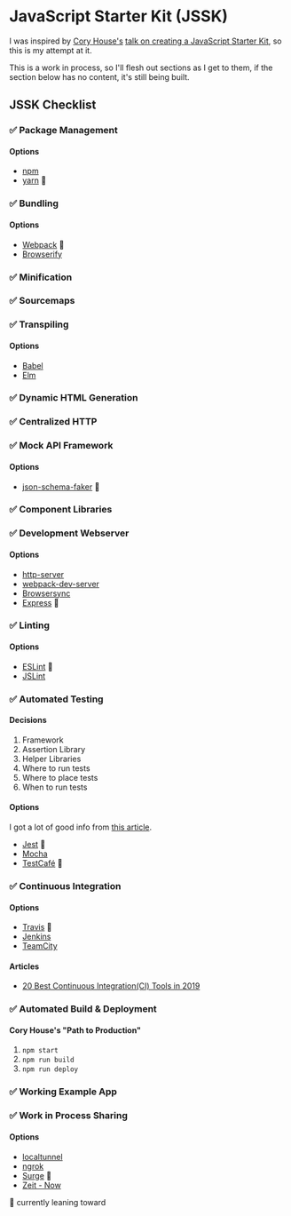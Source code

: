 # JavaScript Starter Kit (JSSK)
I was inspired by [Cory House's](https://github.com/coryhouse) [talk on creating a JavaScript Starter Kit](https://www.youtube.com/watch?v=QGCWal_JWek), so this is my attempt at it.

This is a work in process, so I'll flesh out sections as I get to them, if the section below has no content, it's still being built.

## JSSK Checklist

### ✅ Package Management
#### Options
- [npm](http://npmjs.com)
- [yarn](https://yarnpkg.com/en/) 🚀

### ✅ Bundling
#### Options
- [Webpack](https://webpack.js.org) 🚀
- [Browserify](http://browserify.org)

### ✅ Minification

### ✅ Sourcemaps

### ✅ Transpiling
#### Options
- [Babel](https://babeljs.io)
- [Elm](https://elm-lang.org)

### ✅ Dynamic HTML Generation

### ✅ Centralized HTTP

### ✅ Mock API Framework
#### Options
- [json-schema-faker](https://github.com/json-schema-faker/json-schema-faker) 🚀

### ✅ Component Libraries

### ✅ Development Webserver
#### Options
- [http-server](https://github.com/indexzero/http-server)
- [webpack-dev-server](https://github.com/webpack/webpack-dev-server)
- [Browsersync](https://www.browsersync.io)
- [Express](https://expressjs.com) 🚀

### ✅ Linting
#### Options
- [ESLint](https://eslint.org) 🚀
- [JSLint](https://www.jslint.com)

### ✅ Automated Testing
#### Decisions
1. Framework
2. Assertion Library
3. Helper Libraries
4. Where to run tests
5. Where to place tests
6. When to run tests

#### Options
I got a lot of good info from [this article](https://medium.com/welldone-software/an-overview-of-javascript-testing-in-2018-f68950900bc3).
- [Jest](https://jestjs.io/index.html) 🚀
- [Mocha](https://mochajs.org)
- [TestCafé](https://devexpress.github.io/testcafe/) 🚀

### ✅ Continuous Integration
#### Options
- [Travis](https://github.com/travis-ci/travis-ci) 🚀
- [Jenkins](https://jenkins.io/)
- [TeamCity](https://www.jetbrains.com/teamcity/)


#### Articles
- [20 Best Continuous Integration(CI) Tools in 2019](https://www.guru99.com/top-20-continuous-integration-tools.html)



### ✅ Automated Build & Deployment
#### Cory House's "Path to Production"
1. `npm start`
2. `npm run build`
3. `npm run deploy`

### ✅ Working Example App

### ✅ Work in Process Sharing
#### Options
- [localtunnel](https://localtunnel.github.io/www/)
- [ngrok](https://ngrok.com/)
- [Surge](https://surge.sh) 🚀
- [Zeit - Now](https://zeit.co/now)

🚀 currently leaning toward

